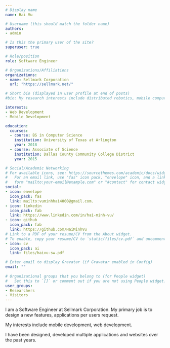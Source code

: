 ```yaml
---
# Display name
name: Hai Vu

# Username (this should match the folder name)
authors:
- admin

# Is this the primary user of the site?
superuser: true

# Role/position
role: Software Engineer

# Organizations/Affiliations
organizations:
- name: Sellmark Corporation
  url: "https://sellmark.net/"

# Short bio (displayed in user profile at end of posts)
#bio: My research interests include distributed robotics, mobile computing and programmable matter.

interests:
- Web Development
- Mobile Development

education:
  courses:
  - course: BS in Computer Science
    institution: University of Texas at Arlington
    year: 2018
  - course: Associate of Science
    institution: Dallas County Community College District
    year: 2015

# Social/Academic Networking
# For available icons, see: https://sourcethemes.com/academic/docs/widgets/#icons
#   For an email link, use "fas" icon pack, "envelope" icon, and a link in the
#   form "mailto:your-email@example.com" or "#contact" for contact widget.
social:
- icon: envelope
  icon_pack: fas
  link: mailto:vuminhhai4000@gmail.com.
- icon: linkedin
  icon_pack: fab
  link: https://www.linkedin.com/in/hai-minh-vu/
- icon: github
  icon_pack: fab
  link: https://github.com/HaiMinhVu
# Link to a PDF of your resume/CV from the About widget.
# To enable, copy your resume/CV to `static/files/cv.pdf` and uncomment the lines below.  
- icon: cv
  icon_pack: ai
  link: files/haivu-sw.pdf

# Enter email to display Gravatar (if Gravatar enabled in Config)
email: ""
  
# Organizational groups that you belong to (for People widget)
#   Set this to `[]` or comment out if you are not using People widget.  
user_groups:
- Researchers
- Visitors
---
```


I am a Software Engineer at Sellmark Corporation. My primary job is to design a new features, applications per users request.

My interests include mobile development, web development.

I have been designed, developed multiple applications and websites over the past years. 
